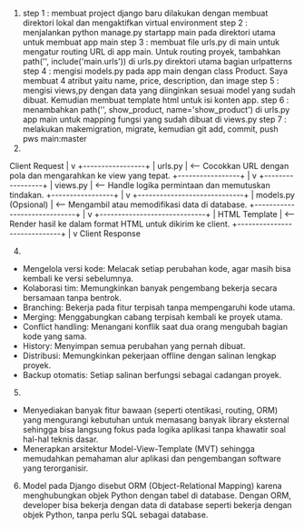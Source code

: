 1. step 1 : membuat project django baru dilakukan dengan membuat direktori lokal dan mengaktifkan virtual environment
   step 2 : menjalankan python manage.py startapp main pada direktori utama untuk membuat app main
   step 3 : membuat file urls.py di main untuk mengatur routing URL di app main. Untuk routing proyek, tambahkan path('', include('main.urls')) di urls.py direktori utama bagian urlpatterns
   step 4 : mengisi models.py pada app main dengan class Product. Saya membuat 4 atribut yaitu name, price, description, dan image
   step 5 : mengisi views,py dengan data yang diinginkan sesuai model yang sudah dibuat. Kemudian membuat template html untuk isi konten app.
   step 6 : menambahkan  path('', show_product, name='show_product') di urls.py app main untuk mapping fungsi yang sudah dibuat di views.py
   step 7 : melakukan makemigration, migrate, kemudian git add, commit, push pws main:master
2.
Client Request
      |
      v
+-----------------+
|   urls.py       |  <-- Cocokkan URL dengan pola dan mengarahkan ke view yang tepat.
+-----------------+
      |
      v
+-----------------+
|   views.py      |  <-- Handle logika permintaan dan memutuskan tindakan.
+-----------------+
      |
      v
+-----------------------------+
|   models.py (Opsional)       |  <-- Mengambil atau memodifikasi data di database.
+-----------------------------+
      |
      v
+-----------------------------+
|   HTML Template              |  <-- Render hasil ke dalam format HTML untuk dikirim ke client.
+-----------------------------+
      |
      v
Client Response

4.
  - Mengelola versi kode: Melacak setiap perubahan kode, agar masih bisa kembali ke versi sebelumnya.
  - Kolaborasi tim: Memungkinkan banyak pengembang bekerja secara bersamaan tanpa bentrok.
  - Branching: Bekerja pada fitur terpisah tanpa mempengaruhi kode utama.
  - Merging: Menggabungkan cabang terpisah kembali ke proyek utama.
  - Conflict handling: Menangani konflik saat dua orang mengubah bagian kode yang sama.
  - History: Menyimpan semua perubahan yang pernah dibuat.
  - Distribusi: Memungkinkan pekerjaan offline dengan salinan lengkap proyek.
  - Backup otomatis: Setiap salinan berfungsi sebagai cadangan proyek.

5.
  - Menyediakan banyak fitur bawaan (seperti otentikasi, routing, ORM) yang mengurangi kebutuhan untuk memasang banyak library eksternal sehingga bisa langsung fokus pada logika
    aplikasi tanpa khawatir soal hal-hal teknis dasar.
  - Menerapkan arsitektur Model-View-Template (MVT) sehingga memudahkan pemahaman alur aplikasi dan pengembangan software yang terorganisir.

6. Model pada Django disebut ORM (Object-Relational Mapping) karena menghubungkan objek Python dengan tabel di database. Dengan ORM, developer bisa bekerja dengan data di database seperti bekerja dengan objek Python, tanpa perlu SQL sebagai database.
    
